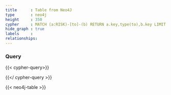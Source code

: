 ```yaml
---
title      : Table from Neo4J
type       : neo4j
height     : 350
cypher     : MATCH (a:RISK)-[to]-(b) RETURN a.key,type(to),b.key LIMIT 250
hide_graph : true
labels     :
relationships:
---
```



### Query
{{< cypher-query>}}

{{</ cypher-query >}}

{{< neo4j-table >}}